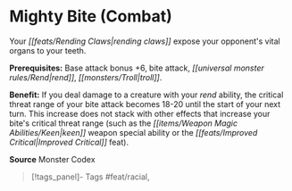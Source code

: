 ﻿---
cssclass: [feats]

---
# Mighty Bite (Combat)

Your _[[feats/Rending Claws|rending claws]]_ expose your opponent's vital organs to your teeth.

**Prerequisites:** Base attack bonus +6, bite attack, _[[universal monster rules/Rend|rend]]_, _[[monsters/Troll|troll]]_.

**Benefit:** If you deal damage to a creature with your _rend_ ability, the critical threat range of your bite attack becomes 18-20 until the start of your next turn. This increase does not stack with other effects that increase your bite's critical threat range (such as the _[[items/Weapon Magic Abilities/Keen|keen]]_ weapon special ability or the _[[feats/Improved Critical|Improved Critical]]_ feat).

**Source** Monster Codex
>[!tags_panel]- Tags
> #feat/racial, 